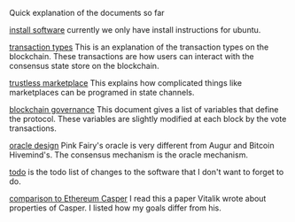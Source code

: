 Quick explanation of the documents so far

[install software](compile.md) currently we only have install instructions for ubuntu.

[transaction types](transaction_types.md) This is an explanation of the transaction types on the blockchain. These transactions are how users can interact with the consensus state store on the blockchain.

[trustless marketplace](off_line_limit_order_channel.md) This explains how complicated things like marketplaces can be programed in state channels.

[blockchain governance](variables_that_define_consensus.md) This document gives a list of variables that define the protocol. These variables are slightly modified at each block by the vote transactions.

[oracle design](oracle_theory.md) Pink Fairy's oracle is very different from Augur and Bitcoin Hivemind's. The consensus mechanism is the oracle mechanism.

[todo](todo.md) is the todo list of changes to the software that I don't want to forget to do.

[comparison to Ethereum Casper](compare_to_casper.md) I read this a paper Vitalik wrote about properties of Casper. I listed how my goals differ from his.
